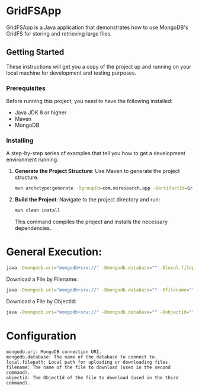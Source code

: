
# GridFSApp

GridFSApp is a Java application that demonstrates how to use MongoDB's GridFS for storing and retrieving large files.

## Getting Started

These instructions will get you a copy of the project up and running on your local machine for development and testing purposes.

### Prerequisites

Before running this project, you need to have the following installed:
- Java JDK 8 or higher
- Maven
- MongoDB

### Installing

A step-by-step series of examples that tell you how to get a development environment running.

1. **Generate the Project Structure**:
   Use Maven to generate the project structure.

   ```bash
   mvn archetype:generate -DgroupId=com.msresearch.app -DartifactId=GridFSApp -DarchetypeArtifactId=maven-archetype-quickstart -DinteractiveMode=false
   ```

2. **Build the Project**:
   Navigate to the project directory and run:

   ```bash
   mvn clean install
   ```
   This command compiles the project and installs the necessary dependencies.


# General Execution:
```bash
java -Dmongodb.uri="mongodb+srv://" -Dmongodb.database="" -Dlocal.filepath="" -jar target/gridfsapp-1.0-SNAPSHOT-jar-with-dependencies.jar
```

Download a File by Filename:

```bash
java -Dmongodb.uri="mongodb+srv://" -Dmongodb.database="" -Dfilename="" -Dlocal.filepath="" -jar target/gridfsapp-1.0-SNAPSHOT-jar-with-dependencies.jar
```


Download a File by ObjectId:
```bash
java -Dmongodb.uri="mongodb+srv://" -Dmongodb.database="" -Dobjectid="" -Dlocal.filepath="" -jar target/gridfsapp-1.0-SNAPSHOT-jar-with-dependencies.jar
```


# Configuration

    mongodb.uri: MongoDB connection URI.
    mongodb.database: The name of the database to connect to.
    local.filepath: Local path for uploading or downloading files.
    filename: The name of the file to download (used in the second command).
    objectid: The ObjectId of the file to download (used in the third command).
